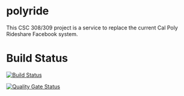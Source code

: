 # polyride
This CSC 308/309 project is a service to replace the current Cal Poly Rideshare Facebook system.

# Build Status
[![Build Status](https://travis-ci.com/nguyen-darianhuy/polyride.svg?branch=master)](https://travis-ci.com/nguyen-darianhuy/polyride)

[![Quality Gate Status](https://sonarcloud.io/api/project_badges/measure?project=polyride&metric=alert_status)](https://sonarcloud.io/dashboard?id=polyride)
